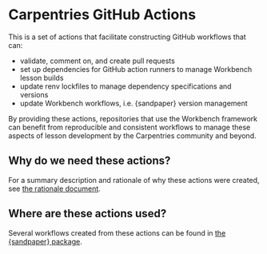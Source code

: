 # Carpentries GitHub Actions

This is a set of actions that facilitate constructing GitHub workflows that can:
- validate, comment on, and create pull requests
- set up dependencies for GitHub action runners to manage Workbench lesson builds
- update renv lockfiles to manage dependency specifications and versions
- update Workbench workflows, i.e. {sandpaper} version management

By providing these actions, repositories that use the Workbench framework can
benefit from reproducible and consistent workflows to manage these aspects of lesson
development by the Carpentries community and beyond.

## Why do we need these actions?

For a summary description and rationale of why these actions were created, see [the rationale document](rationale.md).

## Where are these actions used?

Several workflows created from these actions can be found in [the {sandpaper} package](https://github.com/carpentries/sandpaper/tree/main/inst/workflows/).
